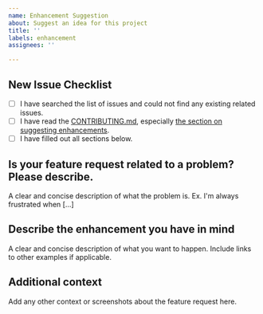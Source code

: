 ```yaml
---
name: Enhancement Suggestion
about: Suggest an idea for this project
title: ''
labels: enhancement
assignees: ''

---
```


<!--- READ AND COMPLETE THIS SECTION CAREFULLY BEFORE SUBMITTING
Your issue may be ignored or closed if you do not complete this checklist-->
## New Issue Checklist
 - [ ] I have searched the list of issues and could not find any existing related issues.
 - [ ] I have read the [CONTRIBUTING.md](https://github.com/joshbarrass/stable-diffusion-colab-launcher/blob/master/CONTRIBUTING.md), especially [the section on suggesting enhancements](https://github.com/joshbarrass/stable-diffusion-colab-launcher/blob/master/CONTRIBUTING.md#suggesting-enhancements).
 - [ ] I have filled out all sections below.

## Is your feature request related to a problem? Please describe.
A clear and concise description of what the problem is. Ex. I'm always frustrated when [...]

## Describe the enhancement you have in mind
A clear and concise description of what you want to happen. Include links to other examples if applicable.

## Additional context
Add any other context or screenshots about the feature request here.
